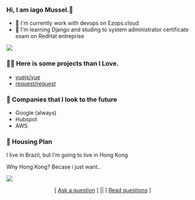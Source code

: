 ### Hi, I am iago Mussel.👋

- 🔭 I'm currently work with devops on Ezops.cloud
- 🌱 I'm learning Django and studing to system administrator certificate exam on RedHat entreprise 

![](https://64.media.tumblr.com/tumblr_m53tufJiok1qg6rkio8_250.gif)


### 🤌🏾 Here is some projects than I Love.

- [vuejs/vue](https://github.com/vuejs/vue)
- [request/request](https://github.com/request/request) 



### 🏦 Companies that I look to the future

- Google (always)
- Hubspot
- AWS


### 🏡 Housing Plan

I live in Brazil, but I'm going to live in Hong Kong

Why Hong Kong? Becase i just want..

![](https://giphy.com/embed/fniVO5yA3ddAq6A19V)
<p align='center'>
[ <a href='https://github.com/Soldy/ama/issues/new'>Ask a question</a> ] ||
[ <a href='https://github.com/Soldy/ama/issues?q=is%3Aissue+is%3Aclosed'>Read questions</a> ]
</p>
